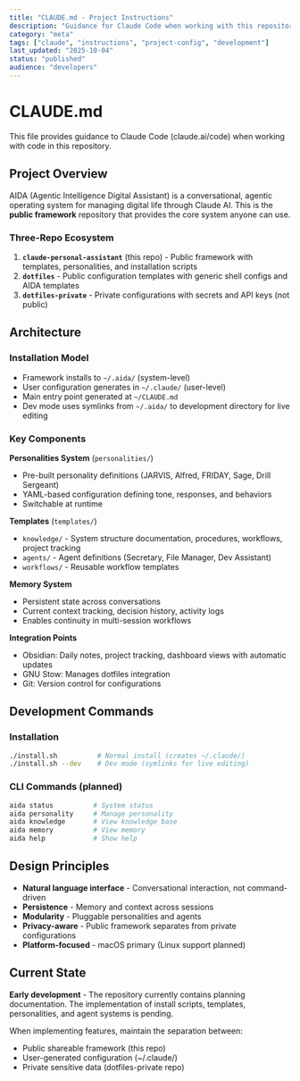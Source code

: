 ```yaml
---
title: "CLAUDE.md - Project Instructions"
description: "Guidance for Claude Code when working with this repository"
category: "meta"
tags: ["claude", "instructions", "project-config", "development"]
last_updated: "2025-10-04"
status: "published"
audience: "developers"
---
```


# CLAUDE.md

This file provides guidance to Claude Code (claude.ai/code) when working with code in this repository.

## Project Overview

AIDA (Agentic Intelligence Digital Assistant) is a conversational, agentic operating system for managing digital life through Claude AI. This is the **public framework** repository that provides the core system anyone can use.

### Three-Repo Ecosystem

1. **`claude-personal-assistant`** (this repo) - Public framework with templates, personalities, and installation scripts
2. **`dotfiles`** - Public configuration templates with generic shell configs and AIDA templates
3. **`dotfiles-private`** - Private configurations with secrets and API keys (not public)

## Architecture

### Installation Model

- Framework installs to `~/.aida/` (system-level)
- User configuration generates in `~/.claude/` (user-level)
- Main entry point generated at `~/CLAUDE.md`
- Dev mode uses symlinks from `~/.aida/` to development directory for live editing

### Key Components

**Personalities System** (`personalities/`)
- Pre-built personality definitions (JARVIS, Alfred, FRIDAY, Sage, Drill Sergeant)
- YAML-based configuration defining tone, responses, and behaviors
- Switchable at runtime

**Templates** (`templates/`)
- `knowledge/` - System structure documentation, procedures, workflows, project tracking
- `agents/` - Agent definitions (Secretary, File Manager, Dev Assistant)
- `workflows/` - Reusable workflow templates

**Memory System**
- Persistent state across conversations
- Current context tracking, decision history, activity logs
- Enables continuity in multi-session workflows

**Integration Points**
- Obsidian: Daily notes, project tracking, dashboard views with automatic updates
- GNU Stow: Manages dotfiles integration
- Git: Version control for configurations

## Development Commands

### Installation
```bash
./install.sh          # Normal install (creates ~/.claude/)
./install.sh --dev    # Dev mode (symlinks for live editing)
```

### CLI Commands (planned)
```bash
aida status          # System status
aida personality     # Manage personality
aida knowledge       # View knowledge base
aida memory          # View memory
aida help            # Show help
```

## Design Principles

- **Natural language interface** - Conversational interaction, not command-driven
- **Persistence** - Memory and context across sessions
- **Modularity** - Pluggable personalities and agents
- **Privacy-aware** - Public framework separates from private configurations
- **Platform-focused** - macOS primary (Linux support planned)

## Current State

**Early development** - The repository currently contains planning documentation. The implementation of install scripts, templates, personalities, and agent systems is pending.

When implementing features, maintain the separation between:
- Public shareable framework (this repo)
- User-generated configuration (~/.claude/)
- Private sensitive data (dotfiles-private repo)